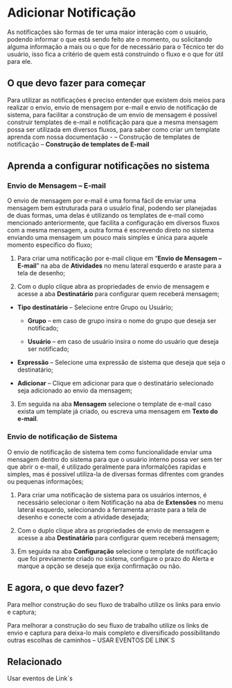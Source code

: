 # Adicionar Notificação

As notificações são formas de ter uma maior interação com o usuário, podendo informar o que está sendo feito ate o momento, ou solicitando alguma informação a mais ou o que for de necessário para o Técnico ter do usuário, isso fica a critério de quem está construindo o fluxo e o que for útil para ele.

## O que devo fazer para começar

Para utilizar as notificações é preciso entender que existem dois meios para realizar o envio, envio de mensagem por e-mail e envio de notificação de sistema, para facilitar a construção de um envio de mensagem é possível construir templates de e-mail e notificação para que a mesma mensagem possa ser utilizada em diversos fluxos, para saber como criar um template aprenda com nossa documentação - – Construção de templates de notificação – **Construção de templates de E-mail**

## Aprenda a configurar notificações no sistema

### Envio de Mensagem – E-mail

O envio de mensagem por e-mail é uma forma fácil de enviar uma mensagem bem estruturada para o usuário final, podendo ser planejadas de duas formas, uma delas é utilizando os templates de e-mail como mencionado anteriormente, que facilita a configuração em diversos fluxos com a mesma mensagem, a outra forma é escrevendo direto no sistema enviando uma mensagem um pouco mais simples e única para aquele momento especifico do fluxo;



1. Para criar uma notificação por e-mail clique em “**Envio de Mensagem – E-mail**” na aba de **Atividades** no menu lateral esquerdo e araste para a tela de desenho;

2. Com o duplo clique abra as propriedades de envio de mensagem e acesse a aba **Destinatário** para configurar quem receberá mensagem;

* **Tipo destinatário** – Selecione entre Grupo ou Usuário;
    * **Grupo** – em caso de grupo insira o nome do grupo que deseja ser notificado;

    * **Usuário** – em caso de usuário insira o nome do usuário que deseja ser notificado;

* **Expressão** – Selecione uma expressão de sistema que deseja que seja o destinatário;

* **Adicionar** – Clique em adicionar para que o destinatário selecionado seja adicionado ao envio da mensagem;

3. Em seguida na aba **Mensagem** selecione o template de e-mail caso exista um template já criado, ou escreva uma mensagem em **Texto do e-mail**.



### Envio de notificação de Sistema

O envio de notificação de sistema tem como funcionalidade enviar uma mensagem dentro do sistema para que o usuário interno possa ver sem ter que abrir o e-mail, é utilizado geralmente para informalções rapidas e simples, mas é possivel utiliza-la de diversas formas difrentes com grandes ou pequenas informações;



1. Para criar uma notificação de sistema para os usuários internos, é necessário selecionar o item Notificação na aba de **Extensões** no menu lateral esquerdo, selecionando a ferramenta arraste para a tela de desenho e conecte com a atividade desejada;

2. Com o duplo clique abra as propriedades de envio de mensagem e acesse a aba **Destinatário** para configurar quem receberá mensagem;

3.  Em seguida na aba **Configuração** selecione o template de notificação que foi previamente criado no sistema, configure o prazo do Alerta e marque a opção se deseja que exija confirmação ou não.



## E agora, o que devo fazer?

Para melhor construção do seu fluxo de trabalho utilize os links para envio e captura;



Para melhorar a construção do seu fluxo de trabalho utilize os links de envio e captura para deixa-lo mais completo e diversificado possibilitando outras escolhas de caminhos – USAR EVENTOS DE LINK`S



## Relacionado

Usar eventos de Link´s
